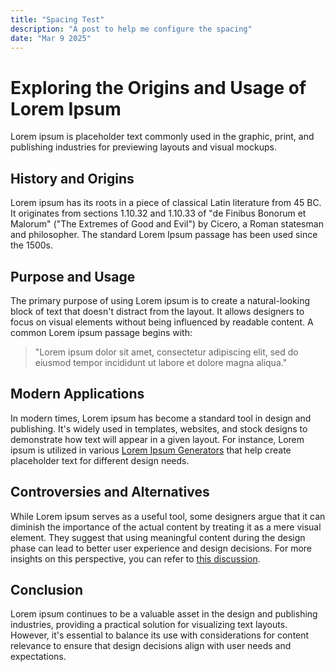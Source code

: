```yaml
---
title: "Spacing Test"
description: "A post to help me configure the spacing"
date: "Mar 9 2025"
---
```


# Exploring the Origins and Usage of Lorem Ipsum

Lorem ipsum is placeholder text commonly used in the graphic, print, and publishing industries for previewing layouts and visual mockups.

## History and Origins

Lorem ipsum has its roots in a piece of classical Latin literature from 45 BC. It originates from sections 1.10.32 and 1.10.33 of "de Finibus Bonorum et Malorum" ("The Extremes of Good and Evil") by Cicero, a Roman statesman and philosopher. The standard Lorem Ipsum passage has been used since the 1500s.

## Purpose and Usage

The primary purpose of using Lorem ipsum is to create a natural-looking block of text that doesn't distract from the layout. It allows designers to focus on visual elements without being influenced by readable content. A common Lorem ipsum passage begins with:

> "Lorem ipsum dolor sit amet, consectetur adipiscing elit, sed do eiusmod tempor incididunt ut labore et dolore magna aliqua."

## Modern Applications

In modern times, Lorem ipsum has become a standard tool in design and publishing. It's widely used in templates, websites, and stock designs to demonstrate how text will appear in a given layout. For instance, Lorem ipsum is utilized in various [Lorem Ipsum Generators](https://loremipsum.io/) that help create placeholder text for different design needs.

## Controversies and Alternatives

While Lorem ipsum serves as a useful tool, some designers argue that it can diminish the importance of the actual content by treating it as a mere visual element. They suggest that using meaningful content during the design phase can lead to better user experience and design decisions. For more insights on this perspective, you can refer to [this discussion](https://ux.stackexchange.com/questions/73544/lorem-ipsum-for-non-latin-scripts).

## Conclusion

Lorem ipsum continues to be a valuable asset in the design and publishing industries, providing a practical solution for visualizing text layouts. However, it's essential to balance its use with considerations for content relevance to ensure that design decisions align with user needs and expectations.
